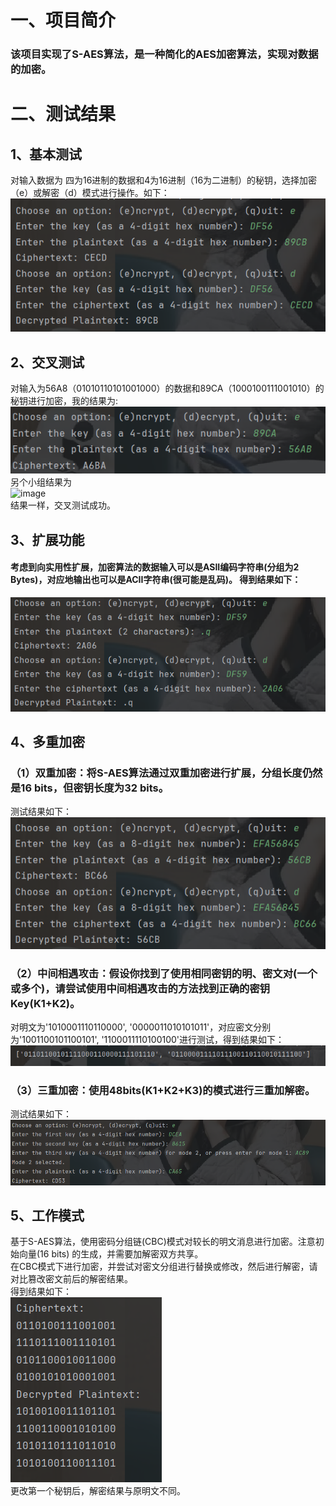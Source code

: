 # 一、项目简介 
### 该项目实现了S-AES算法，是一种简化的AES加密算法，实现对数据的加密。 
# 二、测试结果 
## 1、基本测试 
对输入数据为 四为16进制的数据和4为16进制（16为二进制）的秘钥，选择加密（e）或解密（d）模式进行操作。如下：  
![image](https://github.com/douge999/S-AES/blob/main/image/saes.png)  
## 2、交叉测试 
对输入为56A8（01010110101001000）的数据和89CA（1000100111001010）的秘钥进行加密，我的结果为:  
![image](https://github.com/douge999/S-AES/blob/main/image/jiacha1.png)  
另个小组结果为  
![image]()  
结果一样，交叉测试成功。
## 3、扩展功能 
#### 考虑到向实用性扩展，加密算法的数据输入可以是ASII编码字符串(分组为2 Bytes)，对应地输出也可以是ACII字符串(很可能是乱码)。 得到结果如下：  
![image](https://github.com/douge999/S-AES/blob/main/image/kuozhan.png)  
## 4、多重加密 
### （1）双重加密：将S-AES算法通过双重加密进行扩展，分组长度仍然是16 bits，但密钥长度为32 bits。 
测试结果如下：  
![image](https://github.com/douge999/S-AES/blob/main/image/double_saes.png)  
### （2）中间相遇攻击：假设你找到了使用相同密钥的明、密文对(一个或多个)，请尝试使用中间相遇攻击的方法找到正确的密钥Key(K1+K2)。  
对明文为'1010001110110000', '0000011010101011'，对应密文分别为'1001100101100101', '1100011110100100'进行测试，得到结果如下：  
![image](https://github.com/douge999/S-AES/blob/main/image/zhogjiangongjixiangyu.png)  
### （3）三重加密：使用48bits(K1+K2+K3)的模式进行三重加解密。  
测试结果如下：  
![image](https://github.com/douge999/S-AES/blob/main/image/triple_saes.png)  
## 5、工作模式
基于S-AES算法，使用密码分组链(CBC)模式对较长的明文消息进行加密。注意初始向量(16 bits) 的生成，并需要加解密双方共享。   
在CBC模式下进行加密，并尝试对密文分组进行替换或修改，然后进行解密，请对比篡改密文前后的解密结果。  
得到结果如下：  
![image](https://github.com/douge999/S-AES/blob/main/image/cbc.png)  
更改第一个秘钥后，解密结果与原明文不同。  
